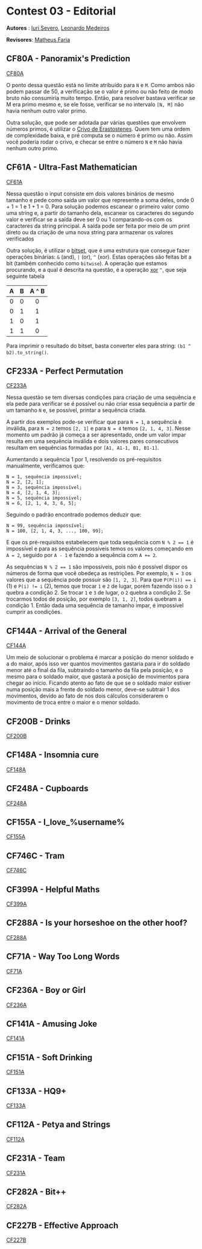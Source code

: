 # Contest 03 - Editorial

**Autores** : [Iuri Severo](https://github.com/iurisevero), [Leonardo Medeiros](https://github.com/leomedeiros1)

**Revisores**: [Matheus Faria](https://github.com/matheusfaria)

## CF80A - Panoramix's Prediction

[CF80A](http://codeforces.com/problemset/problem/80/A)

O ponto dessa questão está no limite atribuído para `N` e
`M`. Como ambos não podem passar de 50, a verificação se o
valor é primo ou não feito de modo bruto não consumiria muito
tempo. Então, para resolver bastava verificar se
M era primo mesmo e, se ele fosse, verificar se no intervalo `[N, M]`
não havia nenhum outro valor primo.

Outra solução, que pode ser adotada par várias questões que envolvem
números primos, é utilizar o [Crivo de Erastostenes](https://en.wikipedia.org/wiki/Sieve_of_Eratosthenes).
Quem tem uma ordem de complexidade baixa, e pré computa se o número é primo ou
não. Assim você poderia rodar o crivo, e checar se entre o número `N` e `M`
não havia nenhum outro primo.


## CF61A - Ultra-Fast Mathematician

[CF61A](http://codeforces.com/problemset/problem/61/A)

Nessa questão o input consiste em dois valores binários
de mesmo tamanho e pede como saída um valor que
represente a soma deles, onde 0 + 1 = 1 e 1 + 1 = 0.
Para solução podemos escanear o primeiro valor como
uma string e, a partir do tamanho dela, escanear os caracteres
do segundo valor e verificar se a saída deve ser 0 ou 1
comparando-os com os caracteres da string principal.
A saída pode ser feita por meio de um print direto ou da
criação de uma nova string para armazenar os valores
verificados

Outra solução, é utilizar o [bitset](https://github.com/MatheusFaria/TEP/blob/master/Introducao/STL.md#bitset),
que é uma estrutura que consegue fazer operações binárias: `&` (and), `|` (or), `^` (xor).
Estas operações são feitas bit a bit (também conhecido como `bitwise`). A operação
que estamos procurando, e a qual é descrita na questão, é a operação [xor](https://en.wikipedia.org/wiki/Bitwise_operation#XOR) `^`,
que seja seguinte tabela

| A | B | A ^ B |
|:-:|:-:|:-----:|
| 0 | 0 |   0   |
| 0 | 1 |   1   |
| 1 | 0 |   1   |
| 1 | 1 |   0   |


Para imprimir o resultado do bitset, basta converter eles para string: `(b1 ^ b2).to_string()`.


## CF233A - Perfect Permutation

[CF233A](http://codeforces.com/problemset/problem/233/A)

Nessa questão se tem diversas condições para criação de
uma sequência e ela pede para verificar se é possível ou não
criar essa sequência a partir de um tamanho `N` e, se possível,
printar a sequência criada.

A partir dos exemplos pode-se verificar que para `N = 1`, a
sequência é inválida, para `N = 2` temos `[2, 1]` e para `N = 4` temos
`[2, 1, 4, 3]`. Nesse momento um padrão já começa a ser
apresentado, onde um valor impar resulta em uma sequência
inválida e dois valores pares consecutivos resultam em
sequências formadas por `[A1, A1-1, B1, B1-1]`.

Aumentando a sequência 1 por 1, resolvendo os pré-requisitos
manualmente, verificamos que:

```
N = 1, sequência impossível;
N = 2, [2, 1];
N = 3, sequência impossível;
N = 4, [2, 1, 4, 3];
N = 5, sequência impossível;
N = 6, [2, 1, 4, 3, 6, 5];
```

Seguindo o padrão encontrado podemos deduzir que:

```
N = 99, sequência impossível;
N = 100, [2, 1, 4, 3, ..., 100, 99];
```

E que os pré-requisitos estabelecem que toda sequência com
`N % 2 == 1` é impossível e para as sequência possíveis temos os
valores começando em `A = 2`, seguido por `A - 1` e fazendo a
sequência com `A += 2`.

As sequências `N % 2 == 1` são impossíveis, pois não é possível dispor os números
de forma que você obedeça as restrições. Por exemplo, `N = 3` os valores que
a sequência pode possuir são `[1, 2, 3]`. Para que `P(P(i)) == i` (1) e `P(i) != i` (2), temos
que trocar `1` e `2` de lugar, porém fazendo isso o `3` quebra a condição 2.
Se trocar `1` e `3` de lugar, o `2` quebra a condição 2. Se trocarmos todos
de posição, por exemplo `[3, 1, 2]`, todos quebram a condição 1. Então
dada uma sequência de tamanho impar, é impossível cumprir as condições.


## CF144A - Arrival of the General

[CF144A](http://codeforces.com/problemset/problem/144/A)

Um meio de solucionar o problema é marcar a posição do
menor soldado e a do maior, após isso ver quantos
movimentos gastaria para ir do soldado menor até o final da
fila, subtraindo o tamanho da fila pela posição, e o mesmo para
o soldado maior, que gastará a posição de movimentos para
chegar ao início. Ficando atento ao fato de que se o soldado
maior estiver numa posição mais a frente do soldado menor,
deve-se subtrair 1 dos movimentos, devido ao fato de nos dois
cálculos considerarem o movimento de troca entre o maior e o
menor soldado.


## CF200B - Drinks

[CF200B](http://codeforces.com/problemset/problem/200/B)


## CF148A - Insomnia cure

[CF148A](http://codeforces.com/problemset/problem/148/A)


## CF248A - Cupboards

[CF248A](http://codeforces.com/problemset/problem/248/A)


## CF155A - I\_love\_%username%

[CF155A](http://codeforces.com/problemset/problem/155/A)


## CF746C - Tram

[CF746C](http://codeforces.com/problemset/problem/746/C)


## CF399A - Helpful Maths

[CF399A](http://codeforces.com/problemset/problem/339/A)


## CF288A - Is your horseshoe on the other hoof?

[CF288A](http://codeforces.com/problemset/problem/228/A)


## CF71A - Way Too Long Words

[CF71A](http://codeforces.com/problemset/problem/71/A)


## CF236A - Boy or Girl

[CF236A](http://codeforces.com/problemset/problem/236/A)


## CF141A - Amusing Joke

[CF141A](http://codeforces.com/problemset/problem/141/A)


## CF151A - Soft Drinking

[CF151A](http://codeforces.com/problemset/problem/151/A)


## CF133A - HQ9+

[CF133A](http://codeforces.com/problemset/problem/133/A)


## CF112A - Petya and Strings

[CF112A](http://codeforces.com/problemset/problem/112/A)


## CF231A - Team

[CF231A](http://codeforces.com/problemset/problem/231/A)


## CF282A - Bit++

[CF282A](http://codeforces.com/problemset/problem/282/A)


## CF227B - Effective Approach

[CF227B](http://codeforces.com/problemset/problem/227/B)


